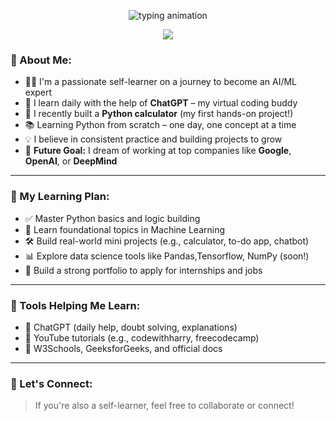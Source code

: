 <!-- Animated Typing Header -->
<p align="center">
  <img src="https://readme-typing-svg.demolab.com?font=Fira+Code&weight=500&size=25&pause=1000&color=00F7FF&center=true&vCenter=true&width=600&lines=🚀+I'm+Selflearnerc;👨‍💻+Learning+AI+and+Python+Daily;🎯+Goal%3A+Work+at+Google+or+OpenAI;🧠+Self-learning+with+ChatGPT" alt="typing animation" />
</p>

<!-- Welcome Banner -->
<p align="center">
  <img src="https://capsule-render.vercel.app/api?type=waving&color=0:00FFD1,100:FF00C8&height=120&section=header&text=Welcome%20to%20My%20AI%20World!&fontSize=28&fontAlignY=35&desc=Code%20%7C%20Learn%20%7C%20Grow&descAlignY=60&animation=twinkling" />
</p>


### 🧠 About Me:
- 🧑‍💻 I'm a passionate self-learner on a journey to become an AI/ML expert
- 🤖 I learn daily with the help of **ChatGPT** – my virtual coding buddy
- 📱 I recently built a **Python calculator** (my first hands-on project!)
- 📚 Learning Python from scratch – one day, one concept at a time
- 💡 I believe in consistent practice and building projects to grow
- 🚀 **Future Goal:** I dream of working at top companies like **Google**, **OpenAI**, or **DeepMind**

---

### 📅 My Learning Plan:
- ✅ Master Python basics and logic building
- 🧠 Learn foundational topics in Machine Learning
- 🛠 Build real-world mini projects (e.g., calculator, to-do app, chatbot)
- 📊 Explore data science tools like Pandas,Tensorflow, NumPy (soon!)
- 💼 Build a strong portfolio to apply for internships and jobs

---

### 🧰 Tools Helping Me Learn:
- 💬 ChatGPT (daily help, doubt solving, explanations)
- 🎥 YouTube tutorials (e.g., codewithharry, freecodecamp)
- 📘 W3Schools, GeeksforGeeks, and official docs

---

### 🤝 Let's Connect:
> If you're also a self-learner, feel free to collaborate or connect!


